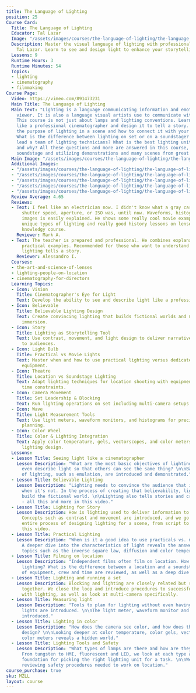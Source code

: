 ```yaml
---
title: The Language of Lighting
position: 25
Course Card:
  Title: The Language of Lighting
  Educator: Tal Lazar
  Image: "/assets/images/courses/the-language-of-lighting/the-language-of-lighting.jpg"
  Description: Master the visual language of lighting with professional cinematographer
    Tal Lazar. Learn to see and design light to enhance your storytelling.
  Lessons: 9
  Runtime Hours: 3
  Runtime Minutes: 54
  Topics:
  - lighting
  - cinematography
  - filmmaking
Course Page:
  Video: https://vimeo.com/891473231
  Main Title: The Language of Lighting
  Main Text: "Lighting is a language communicating information and emotions to the
    viewer. It is also a language visual artists use to communicate with each other.
    This course is not just about lamps and lighting conventions. Learn to see light
    like a professional cinematographer and design it to tell a story. \n\nWhat is
    the purpose of lighting in a scene and how to connect it with your character?
    What is the difference between lighting on set or on a soundstage? How do you
    lead a team of lighting technicians? What is the best lighting unit to choose,
    and why? All these questions and more are answered in this course, filmed on a
    soundstage and utilizing demonstrations and many scenes from great films."
  Main Image: "/assets/images/courses/the-language-of-lighting/the-language-of-lighting-1.jpg"
  Additional Images:
  - "/assets/images/courses/the-language-of-lighting/the-language-of-lighting-2.jpg"
  - "/assets/images/courses/the-language-of-lighting/the-language-of-lighting-3.jpg"
  - "/assets/images/courses/the-language-of-lighting/the-language-of-lighting-4.jpg"
  - "/assets/images/courses/the-language-of-lighting/the-language-of-lighting-5.jpg"
  - "/assets/images/courses/the-language-of-lighting/the-language-of-lighting-6.jpg"
  Review Average: 4.65
  Reviews:
  - Text: I feel like an electrician now. I didn't know what a gray card did or what
      shutter speed, aperture, or ISO was, until now. Waveforms, histograms, and coloring
      images is easily explained. He shows some really cool movie examples to show
      unique types of lighting and really good history lessons on lenses. A very great
      knowledgy course.
    Reviewer: Mark A.
  - Text: The teacher is prepared and professional. He combines explanations with
      practical examples. Recommended for those who want to understand how a certain
      lighting tells a story.
    Reviewer: Alessandro I.
  Courses:
  - the-art-and-science-of-lenses
  - lighting-people-on-location
  - cinematography-for-directors
  Learning Topics:
  - Icon: Vision
    Title: Cinematographer's Eye for Light
    Text: Develop the ability to see and describe light like a professional cinematographer.
  - Icon: Believable
    Title: Believable Lighting Design
    Text: Create convincing lighting that builds fictional worlds and maintains audience
      immersion.
  - Icon: Story
    Title: Lighting as Storytelling Tool
    Text: Use contrast, movement, and light design to deliver narrative information
      to audiences.
  - Icon: Light Bulb
    Title: Practical vs Movie Lights
    Text: Master when and how to use practical lighting versus dedicated movie lighting
      equipment.
  - Icon: Theatre
    Title: Location vs Soundstage Lighting
    Text: Adapt lighting techniques for location shooting with equipment, crew, and
      time constraints.
  - Icon: Camera Movement
    Title: Set Leadership & Blocking
    Text: Run lighting operations on set including multi-camera setups and crew coordination.
  - Icon: Wave
    Title: Light Measurement Tools
    Text: Use light meters, waveform monitors, and histograms for precise lighting
      planning.
  - Icon: Color Wheel
    Title: Color & Lighting Integration
    Text: Apply color temperature, gels, vectorscopes, and color meters for professional
      lighting design.
  Lessons:
  - Lesson Title: Seeing light like a cinematographer
    Lesson Description: "What are the most basic objectives of lighting, and how to
      even describe light so that others can see the same thing? \n\nBasic concepts
      of lighting, such as emulation, are introduced and demonstrated."
  - Lesson Title: Believable Lighting
    Lesson Description: "Lighting needs to convince the audience that it's real, even
      when it's not. In the process of creating that believability, lighting designers
      build the fictional world. \n\nLighting also tells stories and creates effects
      - all this and more in this video."
  - Lesson Title: Lighting for Story
    Lesson Description: How is lighting used to deliver information to the audience?
      Concepts such as contrast and movement are introduced, and we go through the
      entire process of designing lighting for a scene, from script to screen, in
      this video.
  - Lesson Title: Practical Lighting
    Lesson Description: "When is it a good idea to use practicals vs. movie lights?
      A deeper dive into the characteristics of light reveals the answer. \n\nAdvanced
      topics such as the inverse square law, diffusion and color temperature are reviewed."
  - Lesson Title: Filming on location
    Lesson Description: "Independent films often film on location. How does this affect
      lighting? What is the difference between a location and a soundstage? \n\nFactors
      of equipment, crew and time are reviewed, as well as a deep dive into electricity."
  - Lesson Title: Lighting and running a set
    Lesson Description: Blocking and lighting are closely related but seldom discussed
      together. We close the loop and introduce procedures to successfully run a set
      with lighting, as well as look at multi-camera specifically.
  - Lesson Title: Measuring light
    Lesson Description: "Tools to plan for lighting without even having a camera or
      lights are introduced. \n\nThe light meter, waveform monitor and histogram are
      introduced."
  - Lesson Title: Lighting in color
    Lesson Description: "How does the camera see color, and how does that affect lighting
      design? \n\nLooking deeper at color temperature, color gels, vectorscope and
      color meters reveals a hidden world."
  - Lesson Title: Lighting Tools and Safety
    Lesson Description: "What types of lamps are there and how are they different?
      From tungsten to HMI, fluorescent and LED, we look at each type and create a
      foundation for picking the right lighting unit for a task. \n\nWe finish with
      reviewing safety procedures needed to work on location."
course_purchase: true
sku: MZLL
layout: course
---
```


